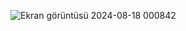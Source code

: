 ![Ekran görüntüsü 2024-08-18 000842](https://github.com/user-attachments/assets/1e18090c-b209-42ae-9cf0-421e24cc1e7c)
